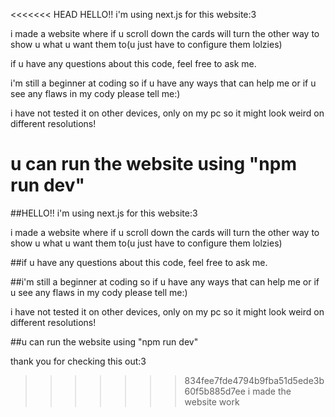 <<<<<<< HEAD
HELLO!! i'm using next.js for this website:3

i made a website where if u scroll down the cards will turn the other way to show u what u want them to(u just have to configure them lolzies)

if u have any questions about this code, feel free to ask me. 

i'm still a beginner at coding so if u have any ways that can help me or if u see any flaws in my cody please tell me:)

i have not tested it on other devices, only on my pc so it might look weird on different resolutions!

u can run the website using "npm run dev"
=======
##HELLO!! i'm using next.js for this website:3

i made a website where if u scroll down the cards will turn the other way to show u what u want them to(u just have to configure them lolzies)

##if u have any questions about this code, feel free to ask me. 

##i'm still a beginner at coding so if u have any ways that can help me or if u see any flaws in my cody please tell me:)

i have not tested it on other devices, only on my pc so it might look weird on different resolutions!

##u can run the website using "npm run dev"

thank you for checking this out:3
>>>>>>> 834fee7fde4794b9fba51d5ede3b60f5b885d7ee
 i made the website work
 